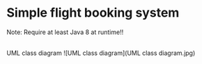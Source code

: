 Simple flight booking system
=============

Note: Require at least Java 8 at runtime!!

</br>
UML class diagram
![UML class diagram](UML class diagram.jpg)
